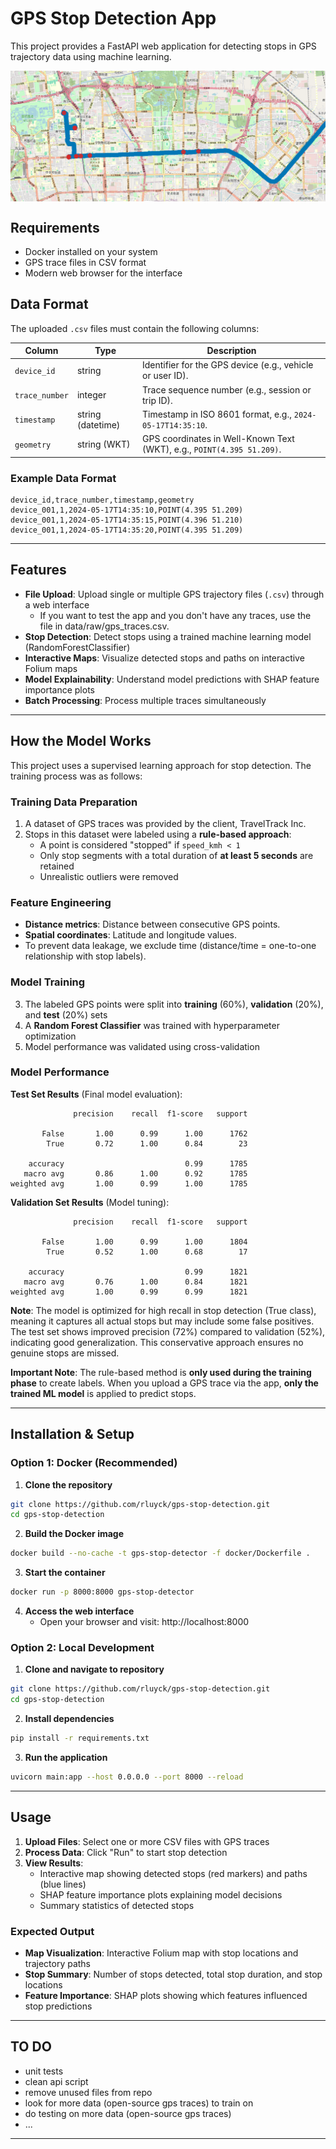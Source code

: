 # GPS Stop Detection App

This project provides a FastAPI web application for detecting stops in GPS trajectory data using machine learning. 

<img src="api/static/stops_example.png" alt="Example of GPS stops detection" width="600" style="display: block; margin: 0 left;"/>

## Requirements

- Docker installed on your system
- GPS trace files in CSV format
- Modern web browser for the interface

## Data Format

The uploaded `.csv` files must contain the following columns:

| Column         | Type              | Description                                                                 |
|----------------|-------------------|-----------------------------------------------------------------------------|
| `device_id`    | string            | Identifier for the GPS device (e.g., vehicle or user ID).                  |
| `trace_number` | integer           | Trace sequence number (e.g., session or trip ID).                          |
| `timestamp`    | string (datetime) | Timestamp in ISO 8601 format, e.g., `2024-05-17T14:35:10`.                 |
| `geometry`     | string (WKT)      | GPS coordinates in Well-Known Text (WKT), e.g., `POINT(4.395 51.209)`.     |

### Example Data Format
```csv
device_id,trace_number,timestamp,geometry
device_001,1,2024-05-17T14:35:10,POINT(4.395 51.209)
device_001,1,2024-05-17T14:35:15,POINT(4.396 51.210)
device_001,1,2024-05-17T14:35:20,POINT(4.395 51.209)
```

---

## Features

- **File Upload**: Upload single or multiple GPS trajectory files (`.csv`) through a web interface
   - If you want to test the app and you don't have any traces, use the file in data/raw/gps_traces.csv.
- **Stop Detection**: Detect stops using a trained machine learning model (RandomForestClassifier)
- **Interactive Maps**: Visualize detected stops and paths on interactive Folium maps
- **Model Explainability**: Understand model predictions with SHAP feature importance plots
- **Batch Processing**: Process multiple traces simultaneously

---

## How the Model Works

This project uses a supervised learning approach for stop detection. The training process was as follows:

### Training Data Preparation
1. A dataset of GPS traces was provided by the client, TravelTrack Inc.
2. Stops in this dataset were labeled using a **rule-based approach**:
   - A point is considered "stopped" if `speed_kmh < 1`
   - Only stop segments with a total duration of **at least 5 seconds** are retained
   - Unrealistic outliers were removed

### Feature Engineering

- **Distance metrics**: Distance between consecutive GPS points.
- **Spatial coordinates**: Latitude and longitude values.
- To prevent data leakage, we exclude time (distance/time = one-to-one relationship with stop labels).


### Model Training
3. The labeled GPS points were split into **training** (60%), **validation** (20%), and **test** (20%) sets
4. A **Random Forest Classifier** was trained with hyperparameter optimization
5. Model performance was validated using cross-validation

### Model Performance

**Test Set Results** (Final model evaluation):
```
              precision    recall  f1-score   support

       False       1.00      0.99      1.00      1762
        True       0.72      1.00      0.84        23

    accuracy                           0.99      1785
   macro avg       0.86      1.00      0.92      1785
weighted avg       1.00      0.99      1.00      1785
```

**Validation Set Results** (Model tuning):
```
              precision    recall  f1-score   support

       False       1.00      0.99      1.00      1804
        True       0.52      1.00      0.68        17

    accuracy                           0.99      1821
   macro avg       0.76      1.00      0.84      1821
weighted avg       1.00      0.99      0.99      1821
```

**Note**: The model is optimized for high recall in stop detection (True class), meaning it captures all actual stops but may include some false positives. The test set shows improved precision (72%) compared to validation (52%), indicating good generalization. This conservative approach ensures no genuine stops are missed.

**Important Note**: The rule-based method is **only used during the training phase** to create labels. When you upload a GPS trace via the app, **only the trained ML model** is applied to predict stops.

---

## Installation & Setup

### Option 1: Docker (Recommended)

1. **Clone the repository**
```bash
git clone https://github.com/rluyck/gps-stop-detection.git
cd gps-stop-detection
```

2. **Build the Docker image**
```bash
docker build --no-cache -t gps-stop-detector -f docker/Dockerfile .
```

3. **Start the container**
```bash
docker run -p 8000:8000 gps-stop-detector
```

4. **Access the web interface**
   - Open your browser and visit: http://localhost:8000

### Option 2: Local Development

1. **Clone and navigate to repository**
```bash
git clone https://github.com/rluyck/gps-stop-detection.git
cd gps-stop-detection
```

2. **Install dependencies**
```bash
pip install -r requirements.txt
```

3. **Run the application**
```bash
uvicorn main:app --host 0.0.0.0 --port 8000 --reload
```

---

## Usage

1. **Upload Files**: Select one or more CSV files with GPS traces
2. **Process Data**: Click "Run" to start stop detection
3. **View Results**: 
   - Interactive map showing detected stops (red markers) and paths (blue lines)
   - SHAP feature importance plots explaining model decisions
   - Summary statistics of detected stops

### Expected Output
- **Map Visualization**: Interactive Folium map with stop locations and trajectory paths
- **Stop Summary**: Number of stops detected, total stop duration, and stop locations
- **Feature Importance**: SHAP plots showing which features influenced stop predictions

---

## TO DO

- unit tests
- clean api script
- remove unused files from repo
- look for more data (open-source gps traces) to train on
- do testing on more data (open-source gps traces)
- ...

---
